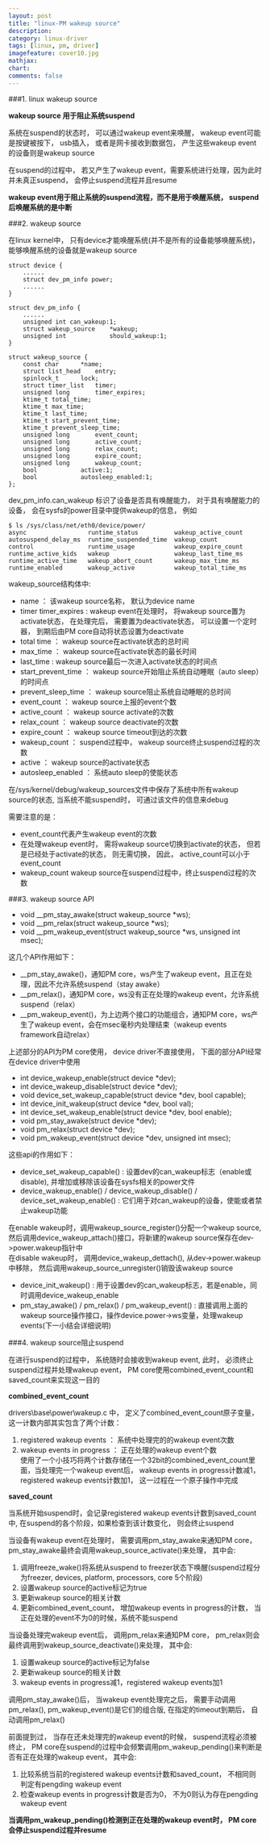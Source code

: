 ```yaml
---
layout: post
title: "linux-PM wakeup source"
description:
category: linux-driver
tags: [linux, pm, driver]
imagefeature: cover10.jpg
mathjax: 
chart:
comments: false
---
```


###1. linux wakeup source    
  
**wakeup source 用于阻止系统suspend**  
  
系统在suspend的状态时， 可以通过wakeup event来唤醒， wakeup event可能是按键被按下， usb插入， 或者是网卡接收到数据包， 产生这些wakeup event的设备则是wakeup source  
  
在suspend的过程中， 若又产生了wakeup event，需要系统进行处理，因为此时并未真正suspend， 会停止suspend流程并且resume  
  
**wakeup event用于阻止系统的suspend流程，而不是用于唤醒系统， suspend后唤醒系统的是中断**
  
###2. wakeup source  
  
在linux kernel中， 只有device才能唤醒系统(并不是所有的设备能够唤醒系统)，能够唤醒系统的设备就是wakeup source  
  
	struct device {
    	......
        struct dev_pm_info power;
        ......
    }
    
	struct dev_pm_info {
    	......
        unsigned int can_wakeup:1;
        struct wakeup_source    *wakeup;
        unsigned int            should_wakeup:1;
    }

	struct wakeup_source {
		const char 		*name;
		struct list_head	entry;
		spinlock_t		lock;
		struct timer_list	timer;
		unsigned long		timer_expires;
		ktime_t total_time;
		ktime_t max_time;
		ktime_t last_time;
		ktime_t start_prevent_time;
		ktime_t prevent_sleep_time;
		unsigned long		event_count;
		unsigned long		active_count;
		unsigned long		relax_count;
		unsigned long		expire_count;
		unsigned long		wakeup_count;
		bool			active:1;
		bool			autosleep_enabled:1;
	};
    
dev_pm_info.can_wakeup 标识了设备是否具有唤醒能力， 对于具有唤醒能力的设备， 会在sysfs的power目录中提供wakeup的信息， 例如  
  
	$ ls /sys/class/net/eth0/device/power/
	async                 runtime_status          wakeup_active_count
	autosuspend_delay_ms  runtime_suspended_time  wakeup_count
	control               runtime_usage           wakeup_expire_count
	runtime_active_kids   wakeup                  wakeup_last_time_ms
	runtime_active_time   wakeup_abort_count      wakeup_max_time_ms
	runtime_enabled       wakeup_active           wakeup_total_time_ms  
      
wakeup_source结构体中:  
  
+ name ： 该wakeup source名称， 默认为device name  
+ timer timer_expires : wakeup event在处理时， 将wakeup source置为activate状态， 在处理完后， 需要置为deactivate状态， 可以设置一个定时器， 到期后由PM core自动将状态设置为deactivate  
+ total time ： wakeup source在activate状态的总时间  
+ max_time ： wakeup source在activate状态的最长时间  
+ last_time : wakeup source最后一次进入activate状态的时间点  
+ start_prevent_time ： wakeup source开始阻止系统自动睡眠（auto sleep）的时间点
+ prevent_sleep_time ： wakeup source阻止系统自动睡眠的总时间
+ event_count ： wakeup source上报的event个数
+ active_count ： wakeup source activate的次数
+ relax_count ： wakeup source deactivate的次数
+ expire_count ： wakeup source timeout到达的次数
+ wakeup_count ： suspend过程中， wakeup source终止suspend过程的次数
+ active ： wakeup source的activate状态
+ autosleep_enabled ： 系统auto sleep的使能状态  
  
在/sys/kernel/debug/wakeup_sources文件中保存了系统中所有wakeup source的状态, 当系统不能suspend时， 可通过该文件的信息来debug  
  
需要注意的是：  
  
+ event_count代表产生wakeup event的次数
+ 在处理wakeup event时， 需将wakeup source切换到activate的状态， 但若是已经处于activate的状态， 则无需切换， 因此， active_count可以小于event_count  
+ wakeup_count wakeup source在suspend过程中，终止suspend过程的次数  
  
###3. wakeup source API  
  
+ void \__pm_stay_awake(struct wakeup_source *ws);
+ void \__pm_relax(struct wakeup_source *ws);
+ void \__pm_wakeup_event(struct wakeup_source *ws, unsigned int msec);
  
这几个API作用如下：

+ \__pm_stay_awake()，通知PM core，ws产生了wakeup event，且正在处理，因此不允许系统suspend（stay awake）  
+ \__pm_relax()，通知PM core，ws没有正在处理的wakeup event，允许系统suspend（relax）  
+ \__pm_wakeup_event()，为上边两个接口的功能组合，通知PM core，ws产生了wakeup event，会在msec毫秒内处理结束（wakeup events framework自动relax）  
  
上述部分的API为PM core使用， device driver不直接使用， 下面的部分API经常在device driver中使用  
  
+ int device_wakeup_enable(struct device *dev);
+ int device_wakeup_disable(struct device *dev);
+ void device_set_wakeup_capable(struct device *dev, bool capable);
+ int device_init_wakeup(struct device *dev, bool val);
+ int device_set_wakeup_enable(struct device *dev, bool enable);
+ void pm_stay_awake(struct device *dev);
+ void pm_relax(struct device *dev);
+ void pm_wakeup_event(struct device *dev, unsigned int msec);
  
这些api的作用如下：

+ device_set_wakeup_capable() : 设置dev的can_wakeup标志（enable或disable), 并增加或移除该设备在sysfs相关的power文件  
+ device_wakeup_enable() / device_wakeup_disable() / device_set_wakeup_enable() : 它们用于对can_wakeup的设备，使能或者禁止wakeup功能  

在enable wakeup时，调用wakeup_source_register()分配一个wakeup source, 然后调用device_wakeup_attach()接口，将新建的wakeup source保存在dev->power.wakeup指针中  
在disable wakeup时， 调用device_wakeup_dettach(), 从dev->power.wakeup中移除， 然后调用wakeup_source_unregister()销毁该wakeup source  
  
+ device_init_wakeup() : 用于设置dev的can_wakeup标志，若是enable，同时调用device_wakeup_enable   
+ pm_stay_awake() / pm_relax() / pm_wakeup_event() : 直接调用上面的wakeup source操作接口，操作device.power->ws变量，处理wakeup events(下一小结会详细说明)  
  
###4. wakeup source阻止suspend  
  
在进行suspend的过程中， 系统随时会接收到wakeup event, 此时， 必须终止suspend过程并处理wakeup event， PM core使用combined_event_count和saved_count来实现这一目的  
  
**combined_event_count**  

drivers\base\power\wakeup.c 中， 定义了combined_event_count原子变量，这一计数内部其实包含了两个计数：  
1. registered wakeup events ： 系统中处理完的的wakeup event次数  
2. wakeup events in progress ： 正在处理的wakeup event个数  
使用了一个小技巧将两个计数存储在一个32bit的combined_event_count里面，当处理完一个wakeup event后， wakeup events in progress计数减1， registered wakeup events计数加1， 这一过程在一个原子操作中完成  
  
**saved_count**  

当系统开始suspend时，会记录registered wakeup events计数到saved_count中, 在suspend的各个阶段，如果检查到该计数变化， 则会终止suspend    
  
当设备有wakeup event在处理时， 需要调用pm_stay_awake来通知PM core，pm_stay_awake最终会调用wakeup_source_activate()来处理，  其中会:  

1. 调用freeze_wake()将系统从suspend to freezer状态下唤醒(suspend过程分为freezer, devices, platform, processors, core 5个阶段)  
2. 设置wakeup source的active标记为true  
3. 更新wakeup source的相关计数  
4. 更新combined_event_count， 增加wakeup events in progress的计数， 当正在处理的event不为0的时候，系统不能suspend
  
当设备处理完wakeup event后， 调用pm_relax来通知PM core， pm_relax则会最终调用到wakeup_source_deactivate()来处理， 其中会:  

1. 设置wakeup source的active标记为false  
2. 更新wakeup source的相关计数   
3. wakeup events in progress减1，registered wakeup events加1  
  
调用pm_stay_awake()后， 当wakeup event处理完之后， 需要手动调用pm_relax(), pm_wakeup_event()是它们的组合版, 在指定的timeout到期后， 自动调用pm_relax()  
  
前面提到过， 当存在还未处理完的wakeup event的时候， suspend流程必须被终止， PM core在suspend的过程中会频繁调用pm_wakeup_pending()来判断是否有正在处理的wakeup event， 其中会:  

1. 比较系统当前的registered wakeup events计数和saved_count， 不相同则判定有pengding wakeup event  
2. 检查wakeup events in progress计数是否为0， 不为0则认为存在pengding wakeup event  
  
**当调用pm_wakeup_pending()检测到正在处理的wakeup event时， PM core会停止suspend过程并resume**
